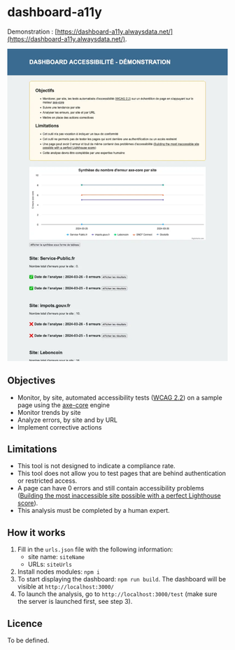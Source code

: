 # dashboard-a11y

Demonstration : [https://dashboard-a11y.alwaysdata.net/](https://dashboard-a11y.alwaysdata.net/).

![](demo.webp)

## Objectives
- Monitor, by site, automated accessibility tests ([WCAG 2.2](https://www.w3.org/TR/WCAG22/)) on a sample page using the [axe-core](https://github.com/dequelabs/axe-core) engine
- Monitor trends by site
- Analyze errors, by site and by URL
- Implement corrective actions

## Limitations
- This tool is not designed to indicate a compliance rate.
- This tool does not allow you to test pages that are behind authentication or restricted access.
- A page can have 0 errors and still contain accessibility problems ([Building the most inaccessible site possible with a perfect Lighthouse score](https://www.matuzo.at/blog/building-the-most-inaccessible-site-possible-with-a-perfect-lighthouse-score/)).
- This analysis must be completed by a human expert.

## How it works
1. Fill in the `urls.json` file with the following information: 
    - site name: `siteName`
    - URLs: `siteUrls`
2. Install nodes modules: `npm i`
3. To start displaying the dashboard: `npm run build`. The dashboard will be visible at `http://localhost:3000/` 
4. To launch the analysis, go to `http://localhost:3000/test` (make sure the server is launched first, see step 3).

## Licence
To be defined.